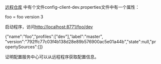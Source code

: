 [远程仓库](https://github.com/forezp/SpringcloudConfig/) 中有个文件config-client-dev.properties文件中有一个属性：

foo = foo version 3

启动程序，访问[http://localhost:8771/foo/dev](http://localhost:8771/foo/dev)

{"name":"foo","profiles":["dev"],"label":"master",
"version":"792ffc77c03f4b138d28e89b576900ac5e01a44b","state":null,"propertySources":[]}

证明配置服务中心可以从远程程序获取配置信息。